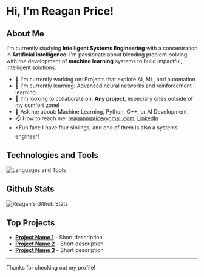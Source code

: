 # Hi, I'm Reagan Price!
## About Me
I'm currently studying **Intelligent Systems Engineering** with a concentration in **Artificial Intelligence**. I'm passionate about blending problem-solving with the development of **machine learning** systems to build impactful, intelligent solutions.
- 🔭 I'm currently working on: Projects that explore AI, ML, and automation
- 🌱 I'm currently learning: Advanced neural networks and reinforcement learning
- 🤝 I'm looking to collaborate on: **Any project**, especially ones outside of my comfort zone!
- 💬 Ask me about: Machine Learning, Python, C++, or AI Development
- 📫 How to reach me: [reaganmprice@gmail.com](mailto:reaganmprice@gmail.com), [LinkedIn](https://www.linkedin.com/in/rp2004)
- ⚡Fun fact: I have four siblings, and one of them is also a systems engineer!
## Technologies and Tools
![Languages and Tools](https://skillicons.dev/icons?i=python,tensorflow,pytorch,scikit-learn,java,js,HTML,CSS,git,github,vscode)
## Github Stats
![Reagan's Github Stats](https://github-readme-stats.vercel.app/api?username=rp2004&show_icons=true&theme=tokyonight)
## Top Projects
- [**Project Name 1**](#) - Short description
- [**Project Name 2**](#) - Short description
- [**Project Name 3**](#) - Short description

---

Thanks for checking out my profile!
